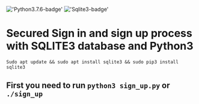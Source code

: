!['Python3.7.6-badge'](https://img.shields.io/badge/Python-3.7.6-blue)
!['Sqlite3-badge'](https://img.shields.io/badge/Sqlite-3.31.1-red)


# Secured Sign in and sign up process with SQLITE3 database and Python3

`Sudo apt update && sudo apt install sqlite3 && sudo pip3 install sqlite3`

## First you need to run `python3 sign_up.py` or `./sign_up`
